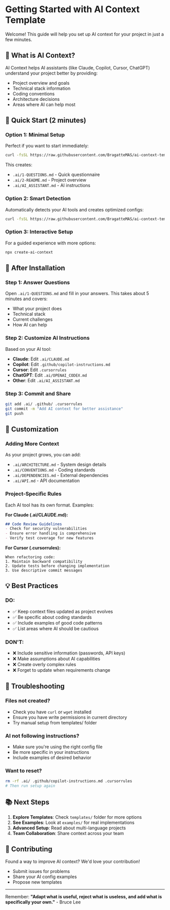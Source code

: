 # Getting Started with AI Context Template

Welcome! This guide will help you set up AI context for your project in just a few minutes.

## 🎯 What is AI Context?

AI Context helps AI assistants (like Claude, Copilot, Cursor, ChatGPT) understand your project better by providing:
- Project overview and goals
- Technical stack information
- Coding conventions
- Architecture decisions
- Areas where AI can help most

## 🚀 Quick Start (2 minutes)

### Option 1: Minimal Setup
Perfect if you want to start immediately:

```bash
curl -fsSL https://raw.githubusercontent.com/BragatteMAS/ai-context-template/main/scripts/minimal-setup.sh | bash
```

This creates:
- `.ai/1-QUESTIONS.md` - Quick questionnaire
- `.ai/2-README.md` - Project overview
- `.ai/AI_ASSISTANT.md` - AI instructions

### Option 2: Smart Detection
Automatically detects your AI tools and creates optimized configs:

```bash
curl -fsSL https://raw.githubusercontent.com/BragatteMAS/ai-context-template/main/scripts/smart-ai-detector.sh | bash
```

### Option 3: Interactive Setup
For a guided experience with more options:

```bash
npx create-ai-context
```

## 📝 After Installation

### Step 1: Answer Questions
Open `.ai/1-QUESTIONS.md` and fill in your answers. This takes about 5 minutes and covers:
- What your project does
- Technical stack
- Current challenges
- How AI can help

### Step 2: Customize AI Instructions
Based on your AI tool:
- **Claude**: Edit `.ai/CLAUDE.md`
- **Copilot**: Edit `.github/copilot-instructions.md`
- **Cursor**: Edit `.cursorrules`
- **ChatGPT**: Edit `.ai/OPENAI_CODEX.md`
- **Other**: Edit `.ai/AI_ASSISTANT.md`

### Step 3: Commit and Share
```bash
git add .ai/ .github/ .cursorrules
git commit -m "Add AI context for better assistance"
git push
```

## 🎨 Customization

### Adding More Context
As your project grows, you can add:
- `.ai/ARCHITECTURE.md` - System design details
- `.ai/CONVENTIONS.md` - Coding standards
- `.ai/DEPENDENCIES.md` - External dependencies
- `.ai/API.md` - API documentation

### Project-Specific Rules
Each AI tool has its own format. Examples:

**For Claude (.ai/CLAUDE.md):**
```markdown
## Code Review Guidelines
- Check for security vulnerabilities
- Ensure error handling is comprehensive
- Verify test coverage for new features
```

**For Cursor (.cursorrules):**
```
When refactoring code:
1. Maintain backward compatibility
2. Update tests before changing implementation
3. Use descriptive commit messages
```

## 💡 Best Practices

### DO:
- ✅ Keep context files updated as project evolves
- ✅ Be specific about coding standards
- ✅ Include examples of good code patterns
- ✅ List areas where AI should be cautious

### DON'T:
- ❌ Include sensitive information (passwords, API keys)
- ❌ Make assumptions about AI capabilities
- ❌ Create overly complex rules
- ❌ Forget to update when requirements change

## 🔧 Troubleshooting

### Files not created?
- Check you have `curl` or `wget` installed
- Ensure you have write permissions in current directory
- Try manual setup from templates/ folder

### AI not following instructions?
- Make sure you're using the right config file
- Be more specific in your instructions
- Include examples of desired behavior

### Want to reset?
```bash
rm -rf .ai/ .github/copilot-instructions.md .cursorrules
# Then run setup again
```

## 📚 Next Steps

1. **Explore Templates**: Check `templates/` folder for more options
2. **See Examples**: Look at `examples/` for real implementations
3. **Advanced Setup**: Read about multi-language projects
4. **Team Collaboration**: Share context across your team

## 🤝 Contributing

Found a way to improve AI context? We'd love your contribution!
- Submit issues for problems
- Share your AI config examples
- Propose new templates

---

Remember: **"Adapt what is useful, reject what is useless, and add what is specifically your own."** - Bruce Lee
